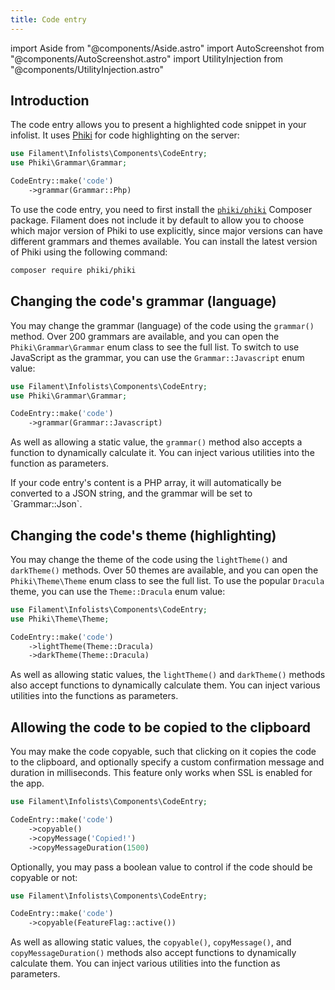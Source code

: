 ```yaml
---
title: Code entry
---
```

import Aside from "@components/Aside.astro"
import AutoScreenshot from "@components/AutoScreenshot.astro"
import UtilityInjection from "@components/UtilityInjection.astro"

## Introduction

The code entry allows you to present a highlighted code snippet in your infolist. It uses [Phiki](https://github.com/phikiphp/phiki) for code highlighting on the server:

```php
use Filament\Infolists\Components\CodeEntry;
use Phiki\Grammar\Grammar;

CodeEntry::make('code')
    ->grammar(Grammar::Php)
```

<AutoScreenshot name="infolists/entries/code/simple" alt="Code entry" version="4.x" />

To use the code entry, you need to first install the [`phiki/phiki`](https://github.com/phikiphp/phiki) Composer package. Filament does not include it by default to allow you to choose which major version of Phiki to use explicitly, since major versions can have different grammars and themes available. You can install the latest version of Phiki using the following command:

```bash
composer require phiki/phiki
```

## Changing the code's grammar (language)

You may change the grammar (language) of the code using the `grammar()` method. Over 200 grammars are available, and you can open the `Phiki\Grammar\Grammar` enum class to see the full list. To switch to use JavaScript as the grammar, you can use the `Grammar::Javascript` enum value:

```php
use Filament\Infolists\Components\CodeEntry;
use Phiki\Grammar\Grammar;

CodeEntry::make('code')
    ->grammar(Grammar::Javascript)
```

<UtilityInjection set="infolistEntries" version="4.x">As well as allowing a static value, the `grammar()` method also accepts a function to dynamically calculate it. You can inject various utilities into the function as parameters.</UtilityInjection>

<Aside variant="tip">
    If your code entry's content is a PHP array, it will automatically be converted to a JSON string, and the grammar will be set to `Grammar::Json`.
</Aside>

## Changing the code's theme (highlighting)

You may change the theme of the code using the `lightTheme()` and `darkTheme()` methods. Over 50 themes are available, and you can open the `Phiki\Theme\Theme` enum class to see the full list. To use the popular `Dracula` theme, you can use the `Theme::Dracula` enum value:

```php
use Filament\Infolists\Components\CodeEntry;
use Phiki\Theme\Theme;

CodeEntry::make('code')
    ->lightTheme(Theme::Dracula)
    ->darkTheme(Theme::Dracula)
```

<UtilityInjection set="infolistEntries" version="4.x">As well as allowing static values, the `lightTheme()` and `darkTheme()` methods also accept functions to dynamically calculate them. You can inject various utilities into the functions as parameters.</UtilityInjection>

<AutoScreenshot name="infolists/entries/code/dracula" alt="Code entry with the Dracula theme" version="4.x" />

## Allowing the code to be copied to the clipboard

You may make the code copyable, such that clicking on it copies the code to the clipboard, and optionally specify a custom confirmation message and duration in milliseconds. This feature only works when SSL is enabled for the app.

```php
use Filament\Infolists\Components\CodeEntry;

CodeEntry::make('code')
    ->copyable()
    ->copyMessage('Copied!')
    ->copyMessageDuration(1500)
```

Optionally, you may pass a boolean value to control if the code should be copyable or not:

```php
use Filament\Infolists\Components\CodeEntry;

CodeEntry::make('code')
    ->copyable(FeatureFlag::active())
```

<UtilityInjection set="infolistEntries" version="4.x">As well as allowing static values, the `copyable()`, `copyMessage()`, and `copyMessageDuration()` methods also accept functions to dynamically calculate them. You can inject various utilities into the function as parameters.</UtilityInjection>
